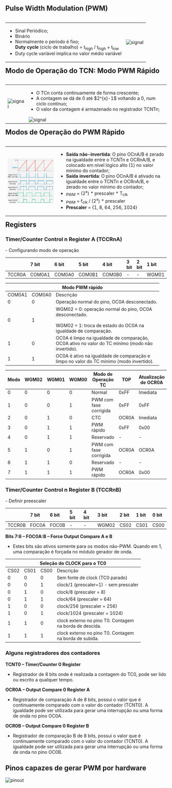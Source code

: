 ## Pulse Width Modulation (PWM)

 <table style="float:right">
  <tr>
    <td>
      <ul>
        <li>Sinal Periódico;</li>
        <li>Binário</li>
        <li>Normalmente o período é fixo;</li>
        <math>
        <b>Duty cycle</b> (ciclo de trabalho) = t<sub>high</sub> / t<sub>high</sub> + t<sub>low</sub>
        </math>
        <li>Duty cycle variável implica no valor médio variável</li>
      </ul> 
    </td>
    <td>
     <img src="https://static.wixstatic.com/media/d63230_2efb8fc9651d4bfeaf816600ec662eb1~mv2.gif" alt="signal" width="100%" height="100%" style="vertical-align:middle">
    </td>
  </tr>
</table> 

## Modo de Operação do TCN: Modo PWM Rápido
<table style="float:right">
  <tr>
    <td>
     <img src="https://blogger.googleusercontent.com/img/b/R29vZ2xl/AVvXsEiU2S4JqB4NH_HpJ_yAoV54W4Gx7bHmvx5dVqaPvyWLoYrDGTOaDezWeToiUx3QiziC5_r_FxA1Prxcee0dFBLKeli2dvOw-8XMn2RM7McwpyTR1mvk38bfxvCYGqeMjRmEWjPMfRQSRUY/s1600/12.png" alt="signal" width="100%" height="100%" style="vertical-align:middle">
   </td>
   <td>
      <ul>
        <li>O TCn conta continuamente de forma crescente;</li>
        <li>A contagem se dá de 0 até $2^{x}-1$ voltando a 0, num ciclo contínuo;</li>
        <li>O valor da contagem é armazenado no registrador TCNTn;</li>
      </ul>
     <img src="https://www.electronicwings.com/storage/PlatformSection/TopicContent/55/description/timer%20value.png" alt="signal" width="50%" height="50%" style="vertical-align:middle">
    </td>
  </tr>
</table>

## Modos de Operação do PWM Rápido
<table style="float:right">
  <tr>
    <td>
     <img src="https://github.com/petrucior/ucontrolador/blob/main/lecture4/midia/ondas.png?raw=true" alt="signal" width="100%" height="100%" style="vertical-align:middle">
   </td>
   <td>
      <ul>
        <li><b>Saída não-invertida</b>: O pino OCnA/B é zerado na igualdade entre o TCNTn e OCRnA/B, e colocado em nível lógico alto (1) no valor mínimo do contador;</li>
        <li><b>Saída invertida</b>: O pino OCnA/B é ativado na igualdade entre o TCNTn e OCRnA/B, e zerado no valor mínimo do contador;</li>
        <li> <math>T<sub>PWM</sub> = (2<sup>x</sup>) * prescaler * T<sub>clk</sub></math> </li>
        <li> <math>f<sub>PWM</sub> = f<sub>clk</sub> / (2<sup>x</sup>) * prescaler </math> </li>
        <li> <math> <b>Prescaler</b> = {1, 8, 64, 256, 1024} </math> </li>
      </ul>
    </td>
  </tr>
</table>

## Registers

<h3 id="timers">Timer/Counter Control n Register A (TCCRnA)</h3>
- Configurando modo de operação
<table>
  <thead>
    <tr>
      <th style="text-align: left"> </th>
      <th style="text-align: left">7 bit</th>
      <th style="text-align: left">6 bit</th>
      <th style="text-align: left">5 bit</th>
      <th style="text-align: left">4 bit</th>
      <th style="text-align: left">3 bit</th>
      <th style="text-align: left">2 bit</th>
      <th style="text-align: left">1 bit</th>
      <th style="text-align: left">0 bit</th>
    </tr>
  </thead>
  <tbody>
    <tr>
      <td style="text-align: left">TCCR0A</td>
      <td style="text-align: left">COM0A1</td>
      <td style="text-align: left">COM0A0</td>
      <td style="text-align: left">COM0B1</td>
      <td style="text-align: left">COM0B0</td>
      <td style="text-align: left">-</td>
      <td style="text-align: left">-</td>
      <td style="text-align: left">WGM01</td>
      <td style="text-align: left">WGM00</td>
    </tr>
  </tbody>
</table>

<table><thead>
  <tr>
    <th colspan="3">Modo PWM rápido</th>
  </tr></thead>
<tbody>
  <tr>
    <td>COM0A1</td>
    <td>COM0A0</td>
    <td>Descrição</td>
  </tr>
  <tr>
    <td>0</td>
    <td>0</td>
    <td>Operação normal do pino, OC0A desconectado.</td>
  </tr>
  <tr>
    <td>0</td>
    <td>1</td>
    <td>WGM02 = 0: operação normal do pino, OC0A<br>desconectado.<br><br>WGM02 = 1: troca de estado do OC0A na<br>igualdade de comparação.</td>
  </tr>
  <tr>
    <td>1</td>
    <td>0</td>
    <td>OC0A é limpo na igualdade de comparação,<br>OC0A ativo no valor do TC mínimo (modo não<br>invertido).</td>
  </tr>
  <tr>
    <td>1</td>
    <td>1</td>
    <td>OC0A é ativo na igualdade de comparação e<br>limpo no valor do TC mínimo (modo invertido).</td>
  </tr>
</tbody>
</table>

<table><thead>
  <tr>
    <th>Modo</th>
    <th>WGM02</th>
    <th>WGM01</th>
    <th>WGM00</th>
    <th>Modo de <br>Operação <br>TC</th>
    <th>TOP</th>
    <th>Atualização <br>de OCR0A</th>
    <th>Sinalização <br>do bit TOV0</th>
  </tr></thead>
<tbody>
  <tr>
    <td>0</td>
    <td>0</td>
    <td>0</td>
    <td>0</td>
    <td>Normal</td>
    <td>0xFF</td>
    <td>Imediata</td>
    <td>0xFF</td>
  </tr>
  <tr>
    <td>1</td>
    <td>0</td>
    <td>0</td>
    <td>1</td>
    <td>PWM com <br>fase corrigida</td>
    <td>0xFF</td>
    <td>0xFF</td>
    <td>0x00</td>
  </tr>
  <tr>
    <td>2</td>
    <td>0</td>
    <td>1</td>
    <td>0</td>
    <td>CTC</td>
    <td>OCR0A</td>
    <td>Imediata</td>
    <td>0xFF</td>
  </tr>
  <tr>
    <td>3</td>
    <td>0</td>
    <td>1</td>
    <td>1</td>
    <td>PWM rápido</td>
    <td>0xFF</td>
    <td>0x00</td>
    <td>0xFF</td>
  </tr>
  <tr>
    <td>4</td>
    <td>0</td>
    <td>1</td>
    <td>1</td>
    <td>Reservado</td>
    <td>-</td>
    <td>-</td>
    <td>-</td>
  </tr>
  <tr>
    <td>5</td>
    <td>1</td>
    <td>0</td>
    <td>1</td>
    <td>PWM com<br>fase corrigida</td>
    <td>OCR0A<br></td>
    <td>OCR0A<br></td>
    <td>0x00</td>
  </tr>
  <tr>
    <td>6</td>
    <td>1</td>
    <td>1</td>
    <td>0</td>
    <td>Reservado</td>
    <td>-</td>
    <td>-</td>
    <td>-</td>
  </tr>
  <tr>
    <td>7</td>
    <td>1</td>
    <td>1</td>
    <td>1</td>
    <td>PWM rápido</td>
    <td>OCR0A<br></td>
    <td>0x00</td>
    <td>OCR0A</td>
  </tr>
</tbody>
</table>

<!--
- Configurando o modo de operação
![modo](https://github.com/petrucior/ucontrolador/blob/main/lecture3/midia/modos.png?raw=true)

![modos](https://www.arxterra.com/wp-content/uploads/2018/05/arduino_128.png) -->

<h3 id="timers">Timer/Counter Control n Register B (TCCRnB)</h3>
- Definir preescaler
<table>
  <thead>
    <tr>
      <th style="text-align: left"> </th>
      <th style="text-align: left">7 bit</th>
      <th style="text-align: left">6 bit</th>
      <th style="text-align: left">5 bit</th>
      <th style="text-align: left">4 bit</th>
      <th style="text-align: left">3 bit</th>
      <th style="text-align: left">2 bit</th>
      <th style="text-align: left">1 bit</th>
      <th style="text-align: left">0 bit</th>
    </tr>
  </thead>
  <tbody>
    <tr>
      <td style="text-align: left">TCCR0B</td>
      <td style="text-align: left">FOC0A</td>
      <td style="text-align: left">FOC0B</td>
      <td style="text-align: left">-</td>
      <td style="text-align: left">-</td>
      <td style="text-align: left">WGM02</td>
      <td style="text-align: left">CS02</td>
      <td style="text-align: left">CS01</td>
      <td style="text-align: left">CS00</td>
    </tr>
  </tbody>
</table>

**Bits 7:6 – FOC0A:B – Force Output Compare A e B**
- Estes bits são ativos somente para os modos não-PWM. Quando em 1, uma
comparação é forçada no módulo gerador de onda.

<table><thead>
  <tr>
    <th colspan="4">Seleção do CLOCK para o TC0</th>
  </tr></thead>
<tbody>
  <tr>
    <td>CS02</td>
    <td>CS01</td>
    <td>CS00</td>
    <td>Descrição</td>
  </tr>
  <tr>
    <td>0</td>
    <td>0</td>
    <td>0</td>
    <td>Sem fonte de clock (TC0 parado)</td>
  </tr>
  <tr>
    <td>0</td>
    <td>0</td>
    <td>1</td>
    <td>clock/1 (prescaler=1) - sem prescaler</td>
  </tr>
  <tr>
    <td>0</td>
    <td>1</td>
    <td>0</td>
    <td>clock/8 (prescaler = 8)</td>
  </tr>
  <tr>
    <td>0</td>
    <td>1</td>
    <td>1</td>
    <td>clock/64 (prescaler = 64)</td>
  </tr>
  <tr>
    <td>1</td>
    <td>0</td>
    <td>0</td>
    <td>clock/256 (prescaler = 256)</td>
  </tr>
  <tr>
    <td>1</td>
    <td>0</td>
    <td>1</td>
    <td>clock/1024 (prescaler = 1024)</td>
  </tr>
  <tr>
    <td>1</td>
    <td>1</td>
    <td>0</td>
    <td>clock externo no pino T0. Contagem<br>na borda de descida.</td>
  </tr>
  <tr>
    <td>1</td>
    <td>1</td>
    <td>1</td>
    <td>clock externo no pino T0. Contagem<br>na borda de subida.</td>
  </tr>
</tbody></table>

<!-- 
- Definindo prescaler
![prescaler](https://github.com/petrucior/ucontrolador/blob/main/lecture3/midia/registerprescaler.png?raw=true) -->

### Alguns registradores dos contadores
<!-- ![registersdatapath](https://github.com/petrucior/ucontrolador/blob/main/lecture3/midia/regsdatapath.png)-->

**TCNT0 – Timer/Counter 0 Register**
- Registrador de 8 bits onde é realizada a contagem do TC0, pode ser lido ou escrito a qualquer tempo.

**OCR0A – Output Compare 0 Register A**
- Registrador de comparação A de 8 bits, possui o valor que é continuamente comparado com o valor do contador (TCNT0). A igualdade pode ser utilizada
para gerar uma interrupção ou uma forma de onda no pino OC0A.

**OCR0B – Output Compare 0 Register B**
- Registrador de comparação B de 8 bits, possui o valor que é continuamente comparado com o valor do contador (TCNT0). A igualdade pode ser utilizada para
gerar uma interrupção ou uma forma de onda no pino OC0B.

<!-- 
- Alguns registradores do Datapath
![regdatapath](https://github.com/petrucior/ucontrolador/blob/main/lecture4/midia/regdatpath.png?raw=true)
-->

## Pinos capazes de gerar PWM por hardware
![pinout](https://www.usinainfo.com.br/blog/wp-content/uploads/2018/03/Untitled-1.jpg)
